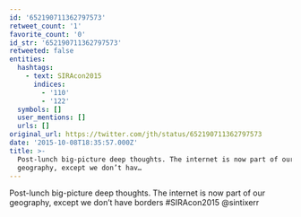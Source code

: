 ```yaml
---
id: '652190711362797573'
retweet_count: '1'
favorite_count: '0'
id_str: '652190711362797573'
retweeted: false
entities:
  hashtags:
    - text: SIRAcon2015
      indices:
        - '110'
        - '122'
  symbols: []
  user_mentions: []
  urls: []
original_url: https://twitter.com/jth/status/652190711362797573
date: '2015-10-08T18:35:57.000Z'
title: >-
  Post-lunch big-picture deep thoughts. The internet is now part of our
  geography, except we don’t hav…
---
```


Post-lunch big-picture deep thoughts. The internet is now part of our geography, except we don’t have borders #SIRAcon2015 @sintixerr